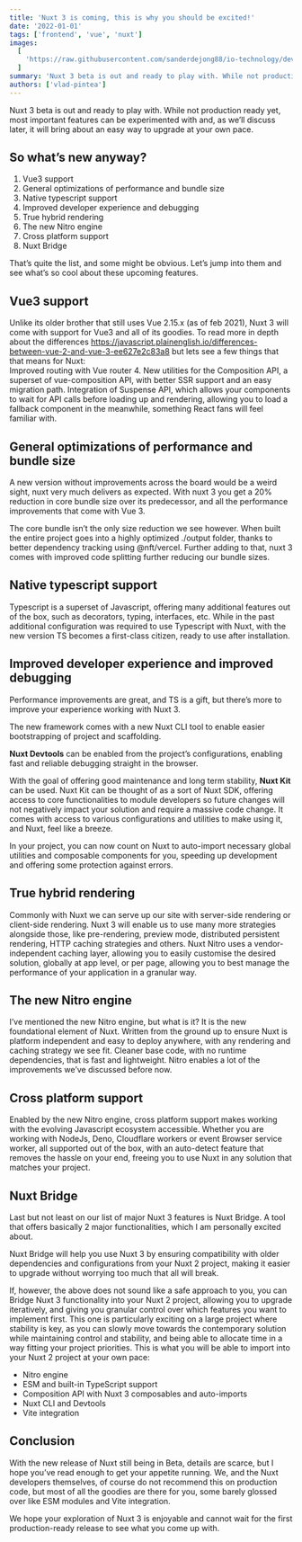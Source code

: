 ```yaml
---
title: 'Nuxt 3 is coming, this is why you should be excited!'
date: '2022-01-01'
tags: ['frontend', 'vue', 'nuxt']
images:
  [
    'https://raw.githubusercontent.com/sanderdejong88/io-technology/develop/public/articles/nuxt-3-is-coming/nuxt-3.jpg',
  ]
summary: 'Nuxt 3 beta is out and ready to play with. While not production ready yet, most important features can be experimented with and, as we’ll discuss later, it will bring about an easy way to upgrade at your own pace.'
authors: ['vlad-pintea']
---
```


Nuxt 3 beta is out and ready to play with. While not production ready yet, most important features can be experimented with and, as we’ll discuss later, it will bring about an easy way to upgrade at your own pace.

## So what’s new anyway?

1. Vue3 support
2. General optimizations of performance and bundle size
3. Native typescript support
4. Improved developer experience and debugging
5. True hybrid rendering
6. The new Nitro engine
7. Cross platform support
8. Nuxt Bridge

That’s quite the list, and some might be obvious. Let’s jump into them and see what’s so cool about these upcoming features.

## Vue3 support

Unlike its older brother that still uses Vue 2.15.x (as of feb 2021), Nuxt 3 will come with support for Vue3 and all of its goodies. To read more in depth about the differences https://javascript.plainenglish.io/differences-between-vue-2-and-vue-3-ee627e2c83a8 but lets see a few things that that means for Nuxt:  
Improved routing with Vue router 4.
New utilities for the Composition API, a superset of vue-composition API, with better SSR support and an easy migration path.
Integration of Suspense API, which allows your components to wait for API calls before loading up and rendering, allowing you to load a fallback component in the meanwhile, something React fans will feel familiar with.

## General optimizations of performance and bundle size

A new version without improvements across the board would be a weird sight, nuxt very much delivers as expected. With nuxt 3 you get a 20% reduction in core bundle size over its predecessor, and all the performance improvements that come with Vue 3.

The core bundle isn’t the only size reduction we see however. When built the entire project goes into a highly optimized ./output folder, thanks to better dependency tracking using @nft/vercel. Further adding to that, nuxt 3 comes with improved code splitting further reducing our bundle sizes.

## Native typescript support

Typescript is a superset of Javascript, offering many additional features out of the box, such as decorators, typing, interfaces, etc. While in the past additional configuration was required to use Typescript with Nuxt, with the new version TS becomes a first-class citizen, ready to use after installation.

## Improved developer experience and improved debugging

Performance improvements are great, and TS is a gift, but there’s more to improve your experience working with Nuxt 3.

The new framework comes with a new Nuxt CLI tool to enable easier bootstrapping of project and scaffolding.

**Nuxt Devtools** can be enabled from the project’s configurations, enabling fast and reliable debugging straight in the browser.

With the goal of offering good maintenance and long term stability, **Nuxt Kit** can be used. Nuxt Kit can be thought of as a sort of Nuxt SDK, offering access to core functionalities to module developers so future changes will not negatively impact your solution and require a massive code change. It comes with access to various configurations and utilities to make using it, and Nuxt, feel like a breeze.

In your project, you can now count on Nuxt to auto-import necessary global utilities and composable components for you, speeding up development and offering some protection against errors.

## True hybrid rendering

Commonly with Nuxt we can serve up our site with server-side rendering or client-side rendering. Nuxt 3 will enable us to use many more strategies alongside those, like pre-rendering, preview mode, distributed persistent rendering, HTTP caching strategies and others. Nuxt Nitro uses a vendor-independent caching layer, allowing you to easily customise the desired solution, globally at app level, or per page, allowing you to best manage the performance of your application in a granular way.

## The new Nitro engine

I’ve mentioned the new Nitro engine, but what is it? It is the new foundational element of Nuxt. Written from the ground up to ensure Nuxt is platform independent and easy to deploy anywhere, with any rendering and caching strategy we see fit. Cleaner base code, with no runtime dependencies, that is fast and lightweight. Nitro enables a lot of the improvements we’ve discussed before now.

## Cross platform support

Enabled by the new Nitro engine, cross platform support makes working with the evolving Javascript ecosystem accessible. Whether you are working with NodeJs, Deno, Cloudflare workers or event Browser service worker, all supported out of the box, with an auto-detect feature that removes the hassle on your end, freeing you to use Nuxt in any solution that matches your project.

## Nuxt Bridge

Last but not least on our list of major Nuxt 3 features is Nuxt Bridge. A tool that offers basically 2 major functionalities, which I am personally excited about.

Nuxt Bridge will help you use Nuxt 3 by ensuring compatibility with older dependencies and configurations from your Nuxt 2 project, making it easier to upgrade without worrying too much that all will break.

If, however, the above does not sound like a safe approach to you, you can Bridge Nuxt 3 functionality into your Nuxt 2 project, allowing you to upgrade iteratively, and giving you granular control over which features you want to implement first. This one is particularly exciting on a large project where stability is key, as you can slowly move towards the contemporary solution while maintaining control and stability, and being able to allocate time in a way fitting your project priorities. This is what you will be able to import into your Nuxt 2 project at your own pace:

- Nitro engine
- ESM and built-in TypeScript support
- Composition API with Nuxt 3 composables and auto-imports
- Nuxt CLI and Devtools
- Vite integration

## Conclusion

With the new release of Nuxt still being in Beta, details are scarce, but I hope you’ve read enough to get your appetite running. We, and the Nuxt developers themselves, of course do not recommend this on production code, but most of all the goodies are there for you, some barely glossed over like ESM modules and Vite integration.

We hope your exploration of Nuxt 3 is enjoyable and cannot wait for the first production-ready release to see what you come up with.
